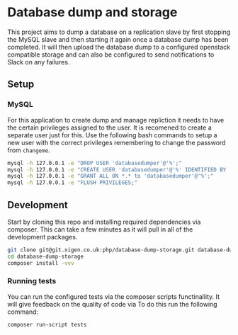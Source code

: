 # Database dump and storage
This project aims to dump a database on a replication slave by first stopping the MySQL slave and then starting it again once a database dump has been completed. It will then upload the database dump to a configured openstack compatible storage and can also be configured to send notifications to Slack on any failures.

## Setup

### MySQL
For this application to create dump and manage repliction it needs to have the certain privileges assigned to the user. It is recomened to create a separate user just for this. Use the following bash commands to setup a new user with the correct privileges remembering to change the password from `changeme`.

```bash
mysql -h 127.0.0.1 -e "DROP USER 'databasedumper'@'%';"
mysql -h 127.0.0.1 -e "CREATE USER 'databasedumper'@'%' IDENTIFIED BY 'changeme';"
mysql -h 127.0.0.1 -e "GRANT ALL ON *.* to 'databasedumper'@'%';"
mysql -h 127.0.0.1 -e "FLUSH PRIVILEGES;"
```

## Development
Start by cloning this repo and installing required dependencies via composer. This can take a few minutes as it will pull in all of the development packages.
```bash
git clone git@git.xigen.co.uk:php/database-dump-storage.git database-dump-storage
cd database-dump-storage
composer install -vvv
```

### Running tests
You can run the configured tests via the composer scripts functinallity. It will give feedback on the quality of code via  To do this run the following command:

```bash
composer run-script tests
```
